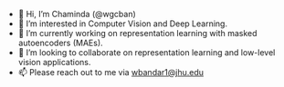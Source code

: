 - 👋 Hi, I’m Chaminda (@wgcban)
- 👀 I’m interested in Computer Vision and Deep Learning.
- 🌱 I’m currently working on representation learning with masked autoencoders (MAEs).
- 💞️ I’m looking to collaborate on representation learning and low-level vision applications.
- 📫 Please reach out to me via wbandar1@jhu.edu

<!---
wgcban/wgcban is a ✨ special ✨ repository because its `README.md` (this file) appears on your GitHub profile.
You can click the Preview link to take a look at your changes.
--->
